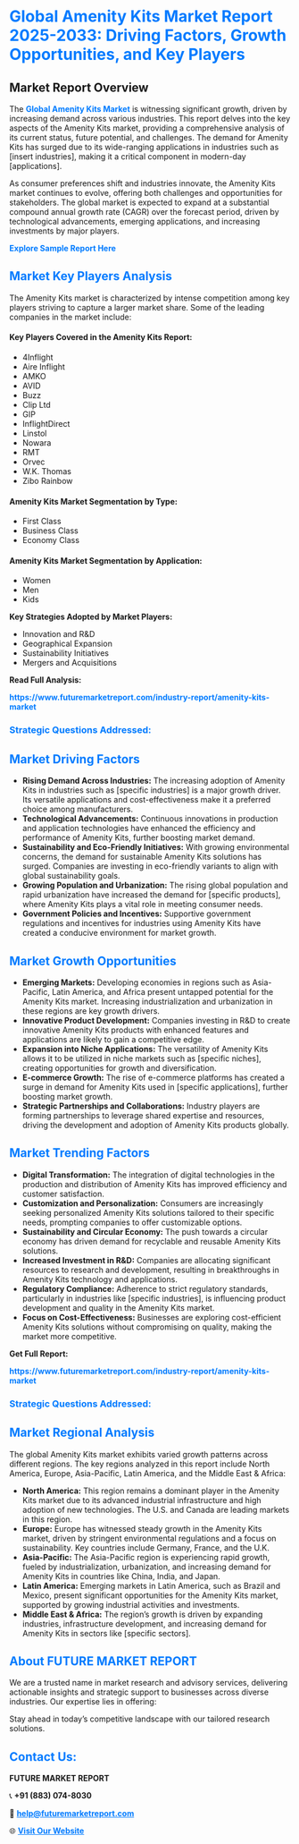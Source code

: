 <h1 style="color: #007BFF;">Global Amenity Kits Market Report 2025-2033: Driving Factors, Growth Opportunities, and Key Players</h1>

<section id="overview">
<h2>Market Report Overview</h2>
<p>The <a href="https://www.futuremarketreport.com/industry-report/amenity-kits-market" style="color: #007BFF; text-decoration: none;"><strong>Global Amenity Kits Market</strong></a> is witnessing significant growth, driven by increasing demand across various industries. This report delves into the key aspects of the Amenity Kits market, providing a comprehensive analysis of its current status, future potential, and challenges. The demand for Amenity Kits has surged due to its wide-ranging applications in industries such as [insert industries], making it a critical component in modern-day [applications].</p>
<p>As consumer preferences shift and industries innovate, the Amenity Kits market continues to evolve, offering both challenges and opportunities for stakeholders. The global market is expected to expand at a substantial compound annual growth rate (CAGR) over the forecast period, driven by technological advancements, emerging applications, and increasing investments by major players.</p>
</section>

<section id="overview">
<p><a href="https://www.futuremarketreport.com/request-sample/reportId=103332" style="color: #007BFF; text-decoration: none;"><strong>Explore Sample Report Here</strong></a></p>
</section>

<section id="key-players">
<h2 style="color: #007BFF;">Market Key Players Analysis</h2>
<p>The Amenity Kits market is characterized by intense competition among key players striving to capture a larger market share. Some of the leading companies in the market include:</p>
<h4>Key Players Covered in the Amenity Kits Report:</h4>
<ul><li>4Inflight</li><li>Aire Inflight</li><li>AMKO</li><li>AVID</li><li>Buzz</li><li>Clip Ltd</li><li>GIP</li><li>InflightDirect</li><li>Linstol</li><li>Nowara</li><li>RMT</li><li>Orvec</li><li>W.K. Thomas</li><li>Zibo Rainbow</li></ul>
<h4>Amenity Kits Market Segmentation by Type:</h4>
<ul><li>First Class</li><li>Business Class</li><li>Economy Class</li></ul>

<h4>Amenity Kits Market Segmentation by Application:</h4>
<ul><li>Women</li><li>Men</li><li>Kids</li></ul>
<p><strong>Key Strategies Adopted by Market Players:</strong></p>
<ul>
<li>Innovation and R&D</li>
<li>Geographical Expansion</li>
<li>Sustainability Initiatives</li>
<li>Mergers and Acquisitions</li>
</ul>
</section>

<section>
<p><strong>Read Full Analysis: </strong></p><a href="https://www.futuremarketreport.com/industry-report/amenity-kits-market" style="color: #007BFF; text-decoration: none;"><strong>https://www.futuremarketreport.com/industry-report/amenity-kits-market</strong></a>
<h3 style="color: #007BFF;">Strategic Questions Addressed:</h3>
</section>

<section id="driving-factors">
<h2 style="color: #007BFF;">Market Driving Factors</h2>
<ul>
<li><strong>Rising Demand Across Industries:</strong> The increasing adoption of Amenity Kits in industries such as [specific industries] is a major growth driver. Its versatile applications and cost-effectiveness make it a preferred choice among manufacturers.</li>
<li><strong>Technological Advancements:</strong> Continuous innovations in production and application technologies have enhanced the efficiency and performance of Amenity Kits, further boosting market demand.</li>
<li><strong>Sustainability and Eco-Friendly Initiatives:</strong> With growing environmental concerns, the demand for sustainable Amenity Kits solutions has surged. Companies are investing in eco-friendly variants to align with global sustainability goals.</li>
<li><strong>Growing Population and Urbanization:</strong> The rising global population and rapid urbanization have increased the demand for [specific products], where Amenity Kits plays a vital role in meeting consumer needs.</li>
<li><strong>Government Policies and Incentives:</strong> Supportive government regulations and incentives for industries using Amenity Kits have created a conducive environment for market growth.</li>
</ul>
</section>

<section id="growth-opportunities">
<h2 style="color: #007BFF;">Market Growth Opportunities</h2>
<ul>
<li><strong>Emerging Markets:</strong> Developing economies in regions such as Asia-Pacific, Latin America, and Africa present untapped potential for the Amenity Kits market. Increasing industrialization and urbanization in these regions are key growth drivers.</li>
<li><strong>Innovative Product Development:</strong> Companies investing in R&D to create innovative Amenity Kits products with enhanced features and applications are likely to gain a competitive edge.</li>
<li><strong>Expansion into Niche Applications:</strong> The versatility of Amenity Kits allows it to be utilized in niche markets such as [specific niches], creating opportunities for growth and diversification.</li>
<li><strong>E-commerce Growth:</strong> The rise of e-commerce platforms has created a surge in demand for Amenity Kits used in [specific applications], further boosting market growth.</li>
<li><strong>Strategic Partnerships and Collaborations:</strong> Industry players are forming partnerships to leverage shared expertise and resources, driving the development and adoption of Amenity Kits products globally.</li>
</ul>
</section>

<section id="trending-factors">
<h2 style="color: #007BFF;">Market Trending Factors</h2>
<ul>
<li><strong>Digital Transformation:</strong> The integration of digital technologies in the production and distribution of Amenity Kits has improved efficiency and customer satisfaction.</li>
<li><strong>Customization and Personalization:</strong> Consumers are increasingly seeking personalized Amenity Kits solutions tailored to their specific needs, prompting companies to offer customizable options.</li>
<li><strong>Sustainability and Circular Economy:</strong> The push towards a circular economy has driven demand for recyclable and reusable Amenity Kits solutions.</li>
<li><strong>Increased Investment in R&D:</strong> Companies are allocating significant resources to research and development, resulting in breakthroughs in Amenity Kits technology and applications.</li>
<li><strong>Regulatory Compliance:</strong> Adherence to strict regulatory standards, particularly in industries like [specific industries], is influencing product development and quality in the Amenity Kits market.</li>
<li><strong>Focus on Cost-Effectiveness:</strong> Businesses are exploring cost-efficient Amenity Kits solutions without compromising on quality, making the market more competitive.</li>
</ul>
</section>

<section>
<p><strong>Get Full Report: </strong></p><a href="https://www.futuremarketreport.com/industry-report/amenity-kits-market" style="color: #007BFF; text-decoration: none;"><strong>https://www.futuremarketreport.com/industry-report/amenity-kits-market</strong></a>
<h3 style="color: #007BFF;">Strategic Questions Addressed:</h3>
</section>


<section id="regional-analysis">
<h2 style="color: #007BFF;">Market Regional Analysis</h2>
<p>The global Amenity Kits market exhibits varied growth patterns across different regions. The key regions analyzed in this report include North America, Europe, Asia-Pacific, Latin America, and the Middle East & Africa:</p>
<ul>
<li><strong>North America:</strong> This region remains a dominant player in the Amenity Kits market due to its advanced industrial infrastructure and high adoption of new technologies. The U.S. and Canada are leading markets in this region.</li>
<li><strong>Europe:</strong> Europe has witnessed steady growth in the Amenity Kits market, driven by stringent environmental regulations and a focus on sustainability. Key countries include Germany, France, and the U.K.</li>
<li><strong>Asia-Pacific:</strong> The Asia-Pacific region is experiencing rapid growth, fueled by industrialization, urbanization, and increasing demand for Amenity Kits in countries like China, India, and Japan.</li>
<li><strong>Latin America:</strong> Emerging markets in Latin America, such as Brazil and Mexico, present significant opportunities for the Amenity Kits market, supported by growing industrial activities and investments.</li>
<li><strong>Middle East & Africa:</strong> The region’s growth is driven by expanding industries, infrastructure development, and increasing demand for Amenity Kits in sectors like [specific sectors].</li>
</ul>
</section>

<footer>
<h2 style="color: #007BFF;">About FUTURE MARKET REPORT</h2>
<p>We are a trusted name in market research and advisory services, delivering actionable insights and strategic support to businesses across diverse industries. Our expertise lies in offering:</p>

<p>Stay ahead in today’s competitive landscape with our tailored research solutions.</p>

<h2 style="color: #007BFF;">Contact Us:</h2>
<p><strong>FUTURE MARKET REPORT</strong></p>
<p>📞 <strong>+91 (883) 074-8030</strong></p>
<p>📧 <strong><a href="mailto:help@futuremarketreport.com" style="color: #007BFF;">help@futuremarketreport.com</a></strong></p>
<p>🌐 <strong><a href="https://www.futuremarketreport.com/" style="color: #007BFF;">Visit Our Website</a></strong></p>
</footer>